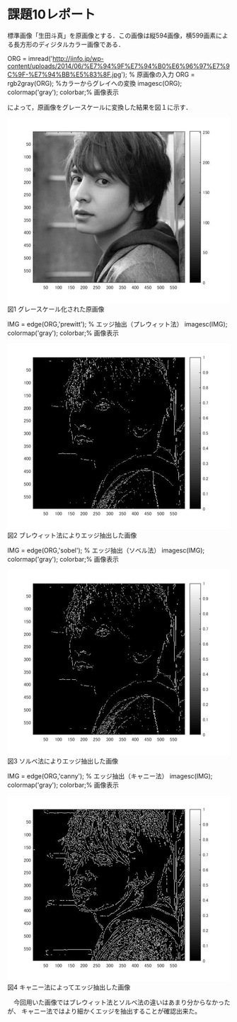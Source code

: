 # 課題10レポート

標準画像「生田斗真」を原画像とする．この画像は縦594画像，横599画素による長方形のディジタルカラー画像である．

ORG = imread('http://jinfo.jp/wp-content/uploads/2014/06/%E7%94%9F%E7%94%B0%E6%96%97%E7%9C%9F-%E7%94%BB%E5%83%8F.jpg'); % 原画像の入力
ORG = rgb2gray(ORG); %カラーからグレイへの変換
imagesc(ORG); colormap('gray'); colorbar;% 画像表示

によって，原画像をグレースケールに変換した結果を図１に示す．

![原画像](kadai10image1.jpg )  
図1 グレースケール化された原画像

IMG = edge(ORG,'prewitt'); % エッジ抽出（プレウィット法）
imagesc(IMG); colormap('gray'); colorbar;% 画像表示

![原画像](kadai10image2.jpg )  
図2 ブレウィット法によりエッジ抽出した画像

IMG = edge(ORG,'sobel'); % エッジ抽出（ソベル法）
imagesc(IMG); colormap('gray'); colorbar;% 画像表示

![原画像](kadai10image3.jpg )  
図3 ソルベ法によりエッジ抽出した画像

IMG = edge(ORG,'canny'); % エッジ抽出（キャニー法）
imagesc(IMG); colormap('gray'); colorbar;% 画像表示

![原画像](kadai10image4.jpg )  
図4 キャニー法によってエッジ抽出した画像

　今回用いた画像ではブレウィット法とソルベ法の違いはあまり分からなかったが、
キャニー法ではより細かくエッジを抽出することが確認出来た。
